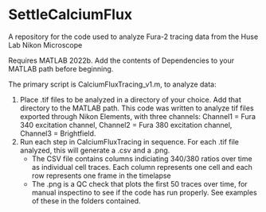 # SettleCalciumFlux
A repository for the code used to analyze Fura-2 tracing data from the Huse Lab Nikon Microscope

Requires MATLAB 2022b. Add the contents of Dependencies to your MATLAB path before beginning.

The primary script is CalciumFluxTracing_v1.m, to analyze data:
1. Place .tif files to be analyzed in a directory of your choice. Add that directory to the MATLAB path. This code was written to analyze tif files exported through Nikon Elements, with three channels: Channel1 = Fura 340 excitation channel, Channel2 = Fura 380 excitation channel, Channel3 = Brightfield.
2. Run each step in CalciumFluxTracing in sequence. For each .tif file analyzed, this will generate a .csv and a .png.
   - The CSV file contains columns indiciating 340/380 ratios over time as individual cell traces. Each column represents one cell and each row represents one frame in the timelapse
   - The .png is a QC check that plots the first 50 traces over time, for manual inspectino to see if the code has run properly. See examples of these in the folders contained.
